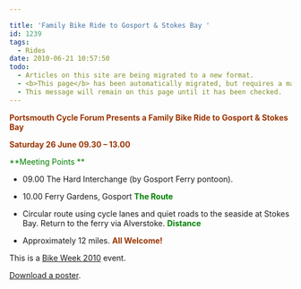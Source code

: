 ```yaml
---

title: 'Family Bike Ride to Gosport & Stokes Bay '
id: 1239
tags:
  - Rides
date: 2010-06-21 10:57:50
todo:
  - Articles on this site are being migrated to a new format.
  - <b>This page</b> has been automatically migrated, but requires a manual check-&amp;-tune to ensure the format and links all work as expected.
  - This message will remain on this page until it has been checked.
---
```


<span style="color: #993300;">**Portsmouth Cycle Forum Presents a Family Bike Ride to Gosport &amp; Stokes Bay**</span>

<span style="color: #008000;"><span style="color: #000000;">**<span style="color: #993300;">Saturday 26 June 09.30 – 13.00</span>**</span></span>

<span style="color: #008000;">**Meeting Points **</span>

*   09.00 The Hard Interchange (by Gosport Ferry pontoon).
*   10.00 Ferry Gardens, Gosport
<span style="color: #008000;">**<span style="color: #993300;"><span style="color: #008000;">The Route</span> </span>**</span>

*   <span style="color: #008000;"></span>Circular route using cycle lanes and quiet roads to the seaside at Stokes Bay. Return to the ferry via Alverstoke.
<span style="color: #008000;">**<span style="color: #993300;"><span style="color: #008000;">Distance </span></span>**</span>

*   <span style="color: #008000;"></span>Approximately 12 miles.
<span style="color: #008000;">**<span style="color: #993300;">All Welcome!</span>**</span>

This is a [Bike Week 2010](http://www.bikeweek.org.uk/) event.

[Download a poster](http://www.pompeybug.co.uk/bike-week-2010-flyers-and-posters/gosport-ride-poster-a4/).